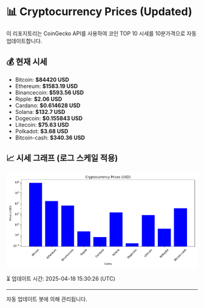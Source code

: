 
# 📊 Cryptocurrency Prices (Updated)

이 리포지토리는 CoinGecko API를 사용하여 코인 TOP 10 시세를 10분가격으로 자동 업데이트합니다.

## 💰 현재 시세
- Bitcoin: **$84420 USD**
- Ethereum: **$1583.19 USD**
- Binancecoin: **$593.56 USD**
- Ripple: **$2.06 USD**
- Cardano: **$0.614628 USD**
- Solana: **$132.7 USD**
- Dogecoin: **$0.155843 USD**
- Litecoin: **$75.63 USD**
- Polkadot: **$3.68 USD**
- Bitcoin-cash: **$340.36 USD**

## 📈 시세 그래프 (로그 스케일 적용)
![Crypto Prices](crypto_prices.png)

⏳ 업데이트 시간: 2025-04-18 15:30:26 (UTC)

---
자동 업데이트 봇에 의해 관리됩니다.
